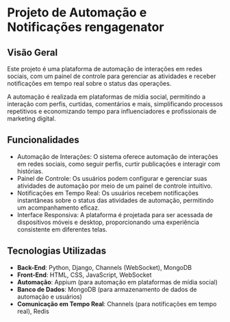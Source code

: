 # Projeto de Automação e Notificações rengagenator


## Visão Geral

Este projeto é uma plataforma de automação de interações em redes sociais, com um painel de controle para gerenciar as atividades e receber notificações em tempo real sobre o status das operações.

A automação é realizada em plataformas de mídia social, permitindo a interação com perfis, curtidas, comentários e mais, simplificando processos repetitivos e economizando tempo para influenciadores e profissionais de marketing digital.

## Funcionalidades

- Automação de Interações: O sistema oferece automação de interações em redes sociais, como seguir perfis, curtir publicações e interagir com histórias.
- Painel de Controle: Os usuários podem configurar e gerenciar suas atividades de automação por meio de um painel de controle intuitivo.
- Notificações em Tempo Real: Os usuários recebem notificações instantâneas sobre o status das atividades de automação, permitindo um acompanhamento eficaz.
- Interface Responsiva: A plataforma é projetada para ser acessada de dispositivos móveis e desktop, proporcionando uma experiência consistente em diferentes telas.

## Tecnologias Utilizadas

- **Back-End**: Python, Django, Channels (WebSocket), MongoDB
- **Front-End**: HTML, CSS, JavaScript, WebSocket
- **Automação**: Appium (para automação em plataformas de mídia social)
- **Banco de Dados**: MongoDB (para armazenamento de dados de automação e usuários)
- **Comunicação em Tempo Real**: Channels (para notificações em tempo real), Redis


